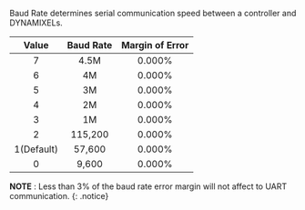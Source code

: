 Baud Rate determines serial communication speed between a controller and DYNAMIXELs.

| Value     | Baud Rate     | Margin of Error     |
| :------------: | :------------: | :------------: |
|7|4.5M|0.000%|
|6|4M|0.000%|
|5|3M|0.000%|
|4|2M|0.000%|
|3|1M|0.000%|
|2|115,200| 0.000%|
|1(Default)|57,600| 0.000%|
|0|9,600| 0.000%|

**NOTE** : Less than 3% of the baud rate error margin will not affect to UART communication.
{: .notice}
